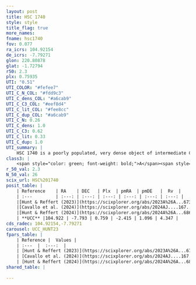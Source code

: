 ```yaml
---
layout: post
title: HSC 1740
style: style
title_flag: true
more_names: 
fname: hsc1740
fov: 0.077
ra_icrs: 104.92154
de_icrs: -7.79271
glon: 220.80878
glat: -1.72794
r50: 2.3
plx: 0.75935
UTI: "0.51"
UTI_COLOR: "#fefee7"
UTI_C_N_COL: "#fdd9c3"
UTI_C_dens_COL: "#a6cab9"
UTI_C_C3_COL: "#eef8d4"
UTI_C_lit_COL: "#fee8cc"
UTI_C_dup_COL: "#a6cab9"
UTI_C_N: 0.26
UTI_C_dens: 1.0
UTI_C_C3: 0.62
UTI_C_lit: 0.33
UTI_C_dup: 1.0
UTI_summary: |
    HSC 1740 is a poorly populated, very dense object of intermediate C3 quality. It was recently reported in the literature.
class3: |
    <span style="color: green; font-weight: bold;">A</span><span style="color: red; font-weight: bold;">C</span>
r_50_val: 2.3
N_50_val: 26
scix_url: HSC%201740
posit_table: |
    | Reference    | RA    | DEC   | Plx  | pmRA  | pmDE   |  Rv  |
    | :---         | :---: | :---: | :---: | :---: | :---: | :---: |
    |[Hunt & Reffert (2023)](https://scixplorer.org/abs/2023A%26A...673A.114H) | 104.923 | -7.801 | 0.759 | -2.419 | 1.137 | 25.987 |
    |[Cavallo et al. (2024)](https://scixplorer.org/abs/2024AJ....167...12C) | 104.888 | -7.809 | 0.762 | -- | -- | -- |
    |[Hunt & Reffert (2024)](https://scixplorer.org/abs/2024A%26A...686A..42H) | 104.923 | -7.801 | 0.759 | -2.419 | 1.137 | 25.987 |
    | **UCC** |104.922 | -7.793 | 0.759 | -2.415 | 1.096 | 4.347 | 
cds_radec: 104.92154,-7.79271
carousel: UCC_HUNT23
fpars_table: |
    | Reference |  Values |
    | :---  |  :---:  |
    | [Hunt & Reffert (2023)](https://scixplorer.org/abs/2023A%26A...673A.114H) | `AV50=1.702, diffAV50=1.524, MOD50=10.494, logAge50=6.923` |
    | [Cavallo et al. (2024)](https://scixplorer.org/abs/2024AJ....167...12C) | `AV50=1.43, dMod50=12.76, logAge50=8.49, [Fe/H]50=-0.04` |
    | [Hunt & Reffert (2024)](https://scixplorer.org/abs/2024A%26A...686A..42H) | `MassJ=132.308` |
shared_table: |
    
---
```

